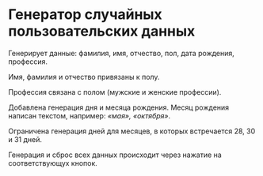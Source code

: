 # Генератор случайных пользовательских данных

Генерирует данные: фамилия, имя, отчество, пол, дата рождения, профессия.

Имя, фамилия и отчество привязаны к полу.

Профессия связана с полом (мужские и женские профессии).

Добавлена генерация дня и месяца рождения. Месяц рождения написан текстом, например: *«мая», «октября»*.

Ограничена генерация дней для месяцев, в которых встречается 28, 30 и 31 дней.

Генерация и сброс всех данных происходит через нажатие на соответствующух кнопок.
